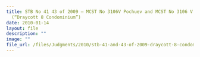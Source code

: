 ```yaml
---
title: STB No 41 43 of 2009 – MCST No 3106V Pochuev and MCST No 3106 V Pochuev
  (“Draycott 8 Condominium”)
date: 2010-01-14
layout: file
description: ""
image: ""
file_url: /files/Judgments/2010/stb-41-and-43-of-2009-draycott-8-condominium.pdf
---
```

